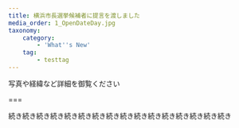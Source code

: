 ```yaml
---
title: 横浜市長選挙候補者に提言を渡しました
media_order: 1_OpenDateDay.jpg
taxonomy:
    category:
        - 'What''s New'
    tag:
        - testtag
---
```


写真や経緯など詳細を御覧ください

===

続き続き続き続き続き続き続き続き続き続き続き続き続き続き続き続き
